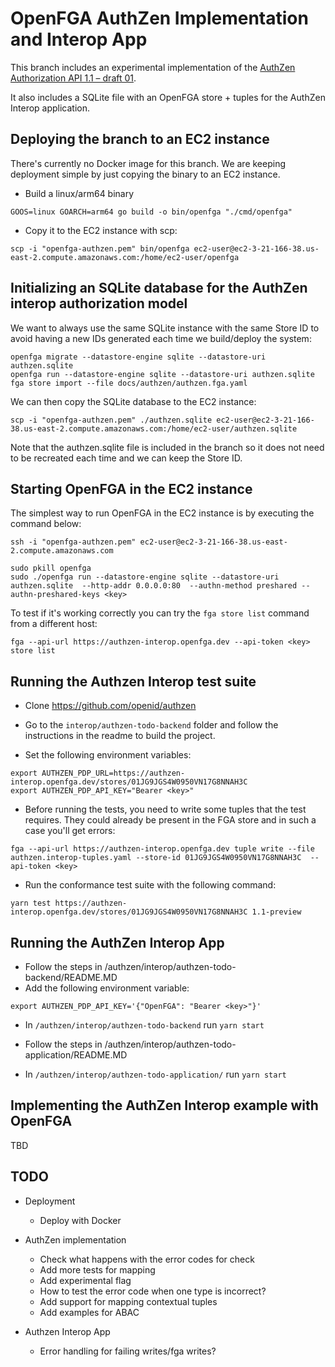 # OpenFGA AuthZen Implementation and Interop App

This branch includes an experimental implementation of the [AuthZen Authorization API 1.1 – draft 01](https://github.com/openid/authzen/blob/main/api/authorization-api-1_1_01.md).

It also includes a SQLite file with an OpenFGA store + tuples for the AuthZen Interop application.

## Deploying the branch to an EC2 instance

There's currently no Docker image for this branch. We are keeping deployment simple by just copying the binary to an EC2 instance.

- Build a linux/arm64 binary

```shell
GOOS=linux GOARCH=arm64 go build -o bin/openfga "./cmd/openfga" 
```

- Copy it to the EC2 instance with scp:
```
scp -i "openfga-authzen.pem" bin/openfga ec2-user@ec2-3-21-166-38.us-east-2.compute.amazonaws.com:/home/ec2-user/openfga
```

## Initializing an SQLite database for the AuthZen interop authorization model

We want to always use the same SQLite instance with the same Store ID to avoid having a new IDs generated each time we build/deploy the system:

```
openfga migrate --datastore-engine sqlite --datastore-uri authzen.sqlite
openfga run --datastore-engine sqlite --datastore-uri authzen.sqlite
fga store import --file docs/authzen/authzen.fga.yaml 
```

We can then copy the SQLite database to the EC2 instance:

```
scp -i "openfga-authzen.pem" ./authzen.sqlite ec2-user@ec2-3-21-166-38.us-east-2.compute.amazonaws.com:/home/ec2-user/authzen.sqlite
```

Note that the authzen.sqlite file is included in the branch so it does not need to be recreated each time and we can keep the Store ID.

## Starting OpenFGA in the EC2 instance

The simplest way to run OpenFGA in the EC2 instance is by executing the command below:

```
ssh -i "openfga-authzen.pem" ec2-user@ec2-3-21-166-38.us-east-2.compute.amazonaws.com

sudo pkill openfga
sudo ./openfga run --datastore-engine sqlite --datastore-uri authzen.sqlite  --http-addr 0.0.0.0:80  --authn-method preshared --authn-preshared-keys <key>
```

To test if it's working correctly you can try the `fga store list` command from a different host:

```
fga --api-url https://authzen-interop.openfga.dev --api-token <key> store list 
```

## Running the Authzen Interop test suite

- Clone https://github.com/openid/authzen
- Go to the `interop/authzen-todo-backend` folder and follow the instructions in the readme to build the project.

- Set the following environment variables:

```
export AUTHZEN_PDP_URL=https://authzen-interop.openfga.dev/stores/01JG9JGS4W0950VN17G8NNAH3C
export AUTHZEN_PDP_API_KEY="Bearer <key>"
```

- Before running the tests, you need to write some tuples that the test requires. They could already be present in the FGA store and in such a case you'll get errors:

```
fga --api-url https://authzen-interop.openfga.dev tuple write --file authzen.interop-tuples.yaml --store-id 01JG9JGS4W0950VN17G8NNAH3C  --api-token <key>
```

- Run the conformance test suite with the following command:

```
yarn test https://authzen-interop.openfga.dev/stores/01JG9JGS4W0950VN17G8NNAH3C 1.1-preview
```

## Running the AuthZen Interop App

- Follow the steps in /authzen/interop/authzen-todo-backend/README.MD
- Add the following environment variable:

```
export AUTHZEN_PDP_API_KEY='{"OpenFGA": "Bearer <key>"}'
```

- In `/authzen/interop/authzen-todo-backend` run `yarn start`

- Follow the steps in /authzen/interop/authzen-todo-application/README.MD
- In `/authzen/interop/authzen-todo-application/` run `yarn start`

## Implementing the AuthZen Interop example with OpenFGA
TBD

## TODO

- Deployment
    - Deploy with Docker

- AuthZen implementation
    - Check what happens with the error codes for check
    - Add more tests for mapping
    - Add experimental flag
    - How to test the error code when one type is incorrect?
    - Add support for mapping contextual tuples
    - Add examples for ABAC

- Authzen Interop App
    - Error handling for failing writes/fga writes?

